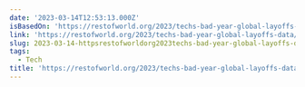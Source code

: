 ```yaml
---
date: '2023-03-14T12:53:13.000Z'
isBasedOn: 'https://restofworld.org/2023/techs-bad-year-global-layoffs-data/'
link: 'https://restofworld.org/2023/techs-bad-year-global-layoffs-data/'
slug: 2023-03-14-httpsrestofworldorg2023techs-bad-year-global-layoffs-data
tags:
  - Tech
title: 'https://restofworld.org/2023/techs-bad-year-global-layoffs-data/'
---
```


